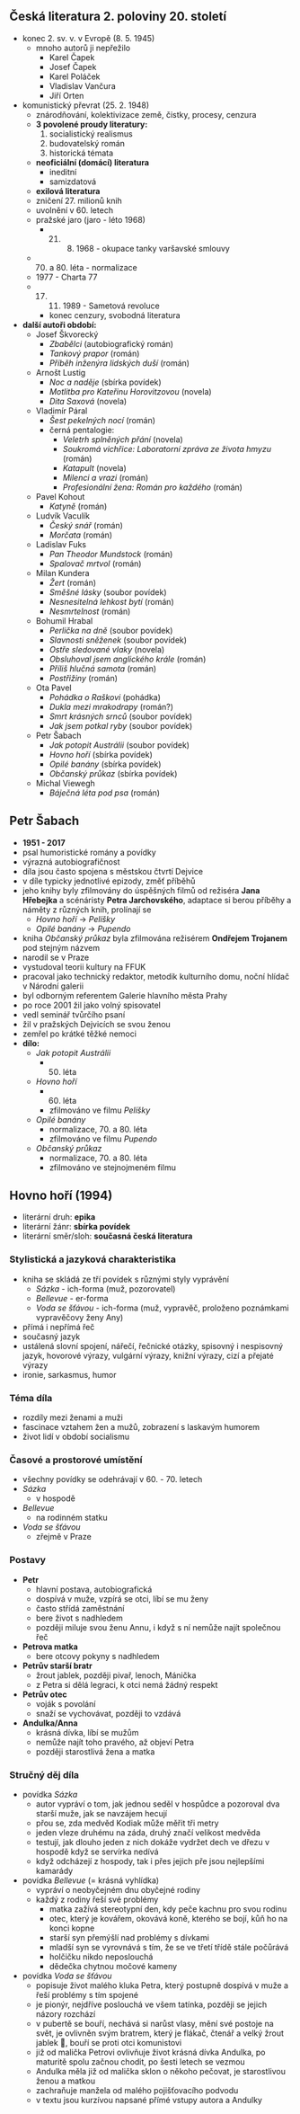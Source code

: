 ## Česká literatura 2. poloviny 20. století
- konec 2. sv. v. v Evropě (8. 5. 1945)
	- mnoho autorů ji nepřežilo
		- Karel Čapek
		- Josef Čapek
		- Karel Poláček
		- Vladislav Vančura
		- Jiří Orten
- komunistický převrat (25. 2. 1948)
	- znárodňování, kolektivizace země, čistky, procesy, cenzura
	- **3 povolené proudy literatury:**
		1. socialistický realismus
		2. budovatelský román
		3. historická témata
	- **neoficiální (domácí) literatura**
		- ineditní
		- samizdatová
	- **exilová literatura**
	- zničení 27. milionů knih
	- uvolnění v 60. letech
	- pražské jaro (jaro - léto 1968)
		- 21. 8. 1968 - okupace tanky varšavské smlouvy
	- 70. a 80. léta - normalizace
	- 1977 - Charta 77
	- 17. 11. 1989 - Sametová revoluce
		- konec cenzury, svobodná literatura
- **další autoři období:**
	- Josef Škvorecký
		- *Zbabělci* (autobiografický román)
		- *Tankový prapor* (román)
		- *Příběh inženýra lidských duší* (román)
	- Arnošt Lustig
		- *Noc a naděje* (sbírka povídek)
		- *Motlitba pro Kateřinu Horovitzovou* (novela)
		- *Dita Saxová* (novela)
	- Vladimír Páral
		- *Šest pekelných nocí* (román)
		- černá pentalogie:
			- *Veletrh splněných přání* (novela)
			- *Soukromá vichřice: Laboratorní zpráva ze života hmyzu* (román)
			- *Katapult* (novela)
			- *Milenci a vrazi* (román)
			- *Profesionální žena: Román pro každého* (román)
	- Pavel Kohout
		- *Katyně* (román)
	- Ludvík Vaculík
		- *Český snář* (román)
		- *Morčata* (román)
	- Ladislav Fuks
		- *Pan Theodor Mundstock* (román)
		- *Spalovač mrtvol* (román)
	- Milan Kundera
		- *Žert* (román)
		- *Směšné lásky* (soubor povídek)
		- *Nesnesitelná lehkost bytí* (román)
		- *Nesmrtelnost* (román)
	- Bohumil Hrabal
		- *Perlička na dně* (soubor povídek)
		- *Slavnosti sněženek* (soubor povídek)
		- *Ostře sledované vlaky* (novela)
		- *Obsluhoval jsem anglického krále* (román)
		- *Příliš hlučná samota* (román)
		- *Postřižiny* (román)
	- Ota Pavel
		- *Pohádka o Raškovi* (pohádka)
		- *Dukla mezi mrakodrapy* (román?)
		- *Smrt krásných srnců* (soubor povídek)
		- *Jak jsem potkal ryby* (soubor povídek)
	- Petr Šabach
		- *Jak potopit Austrálii* (soubor povídek)
		- *Hovno hoří* (sbírka povídek)
		- *Opilé banány* (sbírka povídek)
		- *Občanský průkaz* (sbírka povídek)
	- Michal Viewegh
		- *Báječná léta pod psa* (román)
## Petr Šabach
- **1951 - 2017**
- psal humoristické romány a povídky
- výrazná autobiografičnost
- díla jsou často spojena s městskou čtvrtí Dejvice
- v díle typicky jednotlivé epizody, změť příběhů
- jeho knihy byly zfilmovány do úspěšných filmů od režiséra **Jana Hřebejka** a scénáristy **Petra Jarchovského**, adaptace si berou příběhy a náměty z různých knih, prolínají se
	- *Hovno hoří* -> *Pelíšky*
	- *Opilé banány* -> *Pupendo*
- kniha *Občanský průkaz* byla zfilmována režisérem **Ondřejem Trojanem** pod stejným názvem
- narodil se v Praze
- vystudoval teorii kultury na FFUK
- pracoval jako technický redaktor, metodik kulturního domu, noční hlídač v Národní galerii
- byl odborným referentem Galerie hlavního města Prahy
- po roce 2001 žil jako volný spisovatel
- vedl seminář tvůrčího psaní
- žil v pražských Dejvicích se svou ženou
- zemřel po krátké těžké nemoci
- **dílo:**
	- *Jak potopit Austrálii*
		- 50. léta
	- *Hovno hoří*
		- 60. léta
		- zfilmováno ve filmu *Pelíšky*
	- *Opilé banány*
		- normalizace, 70. a 80. léta
		- zfilmováno ve filmu *Pupendo*
	- *Občanský průkaz*
		- normalizace, 70. a 80. léta
		- zfilmováno ve stejnojmeném filmu
## Hovno hoří (1994)
- literární druh: **epika**
- literární žánr: **sbírka povídek**
- literární směr/sloh: **současná česká literatura**
### Stylistická a jazyková charakteristika
- kniha se skládá ze tří povídek s různými styly vyprávění
	- *Sázka* - ich-forma (muž, pozorovatel)
	- *Bellevue* - er-forma
	- *Voda se šťávou* - ich-forma (muž, vypravěč, proloženo poznámkami vypravěčovy ženy Any)
- přímá i nepřímá řeč
- současný jazyk
- ustálená slovní spojení, nářečí, řečnické otázky, spisovný i nespisovný jazyk, hovorové výrazy, vulgární výrazy, knižní výrazy, cizí a přejaté výrazy
- ironie, sarkasmus, humor
### Téma díla
- rozdíly mezi ženami a muži
- fascinace vztahem žen a mužů, zobrazení s laskavým humorem
- život lidí v období socialismu
### Časové a prostorové umístění
- všechny povídky se odehrávají v 60. - 70. letech
- *Sázka*
	- v hospodě
- *Bellevue*
	- na rodinném statku
- *Voda se šťávou*
	- zřejmě v Praze
### Postavy
- **Petr**
	- hlavní postava, autobiografická
	- dospívá v muže, vzpírá se otci, líbí se mu ženy
	- často střídá zaměstnání
	- bere život s nadhledem
	- později miluje svou ženu Annu, i když s ní nemůže najít společnou řeč
- **Petrova matka**
	- bere otcovy pokyny s nadhledem
- **Petrův starší bratr**
	- žrout jablek, později pivař, lenoch, Mánička
	- z Petra si dělá legraci, k otci nemá žádný respekt
- **Petrův otec**
	- voják s povolání
	- snaží se vychovávat, později to vzdává
- **Andulka/Anna**
	- krásná dívka, líbí se mužům
	- nemůže najít toho pravého, až objeví Petra
	- později starostlivá žena a matka
### Stručný děj díla
- povídka *Sázka*
	- autor vypráví o tom, jak jednou seděl v hospůdce a pozoroval dva starší muže, jak se navzájem hecují
	- přou se, zda medvěd Kodiak může měřit tři metry
	- jeden vleze druhému na záda, druhý značí velikost medvěda
	- testují, jak dlouho jeden z nich dokáže vydržet dech ve dřezu v hospodě když se servírka nedívá
	- když odcházejí z hospody, tak i přes jejich pře jsou nejlepšími kamarády
- povídka *Bellevue* (= krásná vyhlídka)
	- vypráví o neobyčejném dnu obyčejné rodiny
	- každý z rodiny řeší své problémy
		- matka zažívá stereotypní den, kdy peče kachnu pro svou rodinu
		- otec, který je kovářem, okovává koně, kterého se bojí, kůň ho na konci kopne
		- starší syn přemýšlí nad problémy s dívkami
		- mladší syn se vyrovnává s tím, že se ve třetí třídě stále počůrává
		- holčičku nikdo neposlouchá
		- dědečka chytnou močové kameny
- povídka *Voda se šťávou*
	- popisuje život malého kluka Petra, který postupně dospívá v muže a řeší problémy s tím spojené
	- je pionýr, nejdříve poslouchá ve všem tatínka, později se jejich názory rozchází
	- v pubertě se bouří, nechává si narůst vlasy, mění své postoje na svět, je ovlivněn svým bratrem, který je flákač, čtenář a velký žrout jablek 🍎, bouří se proti otci komunistovi
	- již od malička Petrovi ovlivňuje život krásná dívka Andulka, po maturitě spolu začnou chodit, po šesti letech se vezmou
	- Andulka měla již od malička sklon o někoho pečovat, je starostlivou ženou a matkou
	- zachraňuje manžela od malého pojišťovacího podvodu
	- v textu jsou kurzívou napsané přímé vstupy autora a Andulky